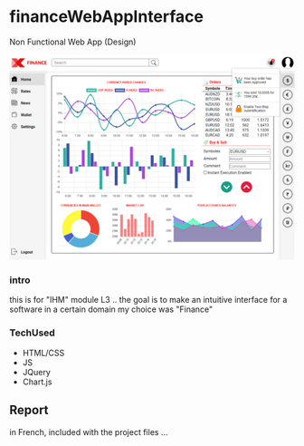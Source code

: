 # financeWebAppInterface
Non Functional Web App (Design)

<p align="center">
<img src="./images/preview.png">
</p>


### intro
this is for "IHM" module L3 ..
the goal is to make an intuitive interface for a software in a certain domain
my choice was "Finance"

### TechUsed
* HTML/CSS
* JS
* JQuery
* Chart.js

## Report
in French, included with the project files ...

